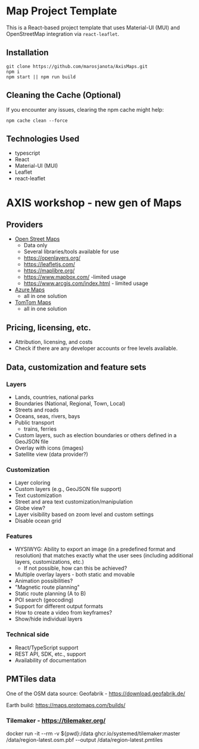 # Map Project Template

This is a React-based project template that uses Material-UI (MUI) and OpenStreetMap integration via `react-leaflet`.

## Installation

```
git clone https://github.com/marosjanota/AxisMaps.git
npm i
npm start || npm run build
```

## Cleaning the Cache (Optional)
If you encounter any issues, clearing the npm cache might help:

```
npm cache clean --force
```

## Technologies Used
* typescript
* React
* Material-UI (MUI)
* Leaflet
* react-leaflet



# AXIS workshop - new gen of Maps

## Providers

- [Open Street Maps](https://www.openstreetmap.org/)
  - Data only
  - Several libraries/tools available for use
  - https://openlayers.org/
  - https://leafletjs.com/
  - https://maplibre.org/
  - https://www.mapbox.com/ -limited usage
  - https://www.arcgis.com/index.html - limited usage
- [Azure Maps](https://azure.microsoft.com/en-us/products/azure-maps)
  - all in one solution
- [TomTom Maps](https://www.tomtom.com/products/maps-sdk/)
  - all in one solution

## Pricing, licensing, etc.

- Attribution, licensing, and costs
- Check if there are any developer accounts or free levels available.

## Data, customization and feature sets

### Layers

- Lands, countries, national parks
- Boundaries (National, Regional, Town, Local)
- Streets and roads
- Oceans, seas, rivers, bays
- Public transport
  - trains, ferries
- Custom layers, such as election boundaries or others defined in a GeoJSON file
- Overlay with icons (images)
- Satellite view (data provider?)

### Customization

- Layer coloring
- Custom layers (e.g., GeoJSON file support)
- Text customization
- Street and area text customization/manipulation
- Globe view?
- Layer visibility based on zoom level and custom settings
- Disable ocean grid

### Features

- WYSIWYG: Ability to export an image (in a predefined format and resolution) that matches exactly what the user sees (including additional layers, customizations, etc.)
  - If not possible, how can this be achieved?
- Multiple overlay layers - both static and movable
- Animation possibilities?
- "Magnetic route planning"
- Static route planning (A to B)
- POI search (geocoding)
- Support for different output formats
- How to create a video from keyframes?
- Show/hide individual layers

### Technical side

- React/TypeScript support
- REST API, SDK, etc., support
- Availability of documentation

## PMTiles data

One of the OSM data source:
Geofabrik - https://download.geofabrik.de/

Earth build: https://maps.protomaps.com/builds/

### Tilemaker - https://tilemaker.org/

docker run -it --rm -v ${pwd}:/data ghcr.io/systemed/tilemaker:master /data/region-latest.osm.pbf --output /data/region-latest.pmtiles
